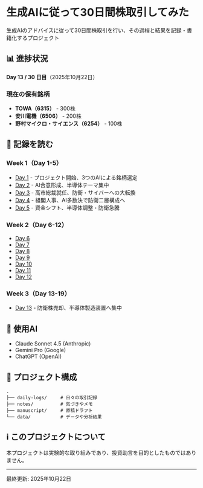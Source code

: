 # 生成AIに従って30日間株取引してみた

生成AIのアドバイスに従って30日間株取引を行い、その過程と結果を記録・書籍化するプロジェクト

## 📊 進捗状況

**Day 13 / 30 日目**（2025年10月22日）

### 現在の保有銘柄
- **TOWA（6315）** - 300株
- **安川電機（6506）** - 200株  
- **野村マイクロ・サイエンス（6254）** - 100株

## 📖 記録を読む

### Week 1（Day 1-5）
- [Day 1](./daily-logs/day-01.md) - プロジェクト開始、3つのAIによる銘柄選定
- [Day 2](./daily-logs/day-02.md) - AI合意形成、半導体テーマ集中
- [Day 3](./daily-logs/day-03.md) - 高市総裁就任、防衛・サイバーへの大転換
- [Day 4](./daily-logs/day-04.md) - 組閣人事、AI多数決で防衛二層構成へ
- [Day 5](./daily-logs/day-05.md) - 資金シフト、半導体調整・防衛急騰

### Week 2（Day 6-12）
- [Day 6](./daily-logs/day-06.md)
- [Day 7](./daily-logs/day-07.md)
- [Day 8](./daily-logs/day-08.md)
- [Day 9](./daily-logs/day-09.md)
- [Day 10](./daily-logs/day-10.md)
- [Day 11](./daily-logs/day-11.md)
- [Day 12](./daily-logs/day-12.md)

### Week 3（Day 13-19）
- [Day 13](./daily-logs/day-13.md) - 防衛株売却、半導体製造装置へ集中

## 🤖 使用AI

- Claude Sonnet 4.5 (Anthropic)
- Gemini Pro (Google)
- ChatGPT (OpenAI)

## 📁 プロジェクト構成

```
.
├── daily-logs/     # 日々の取引記録
├── notes/          # 気づきやメモ
├── manuscript/     # 原稿ドラフト
└── data/           # データや分析結果
```

## ℹ️ このプロジェクトについて

本プロジェクトは実験的な取り組みであり、投資助言を目的としたものではありません。

---

最終更新: 2025年10月22日
